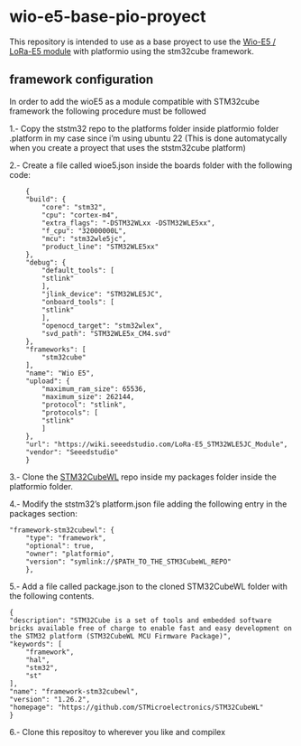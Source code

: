 # wio-e5-base-pio-proyect

This repository is intended to use as a base proyect to use the [Wio-E5 / LoRa-E5 module](https://wiki.seeedstudio.com/LoRa-E5_STM32WLE5JC_Module/) with platformio using the stm32cube 
framework.

## framework configuration

In order to add the wioE5 as a module compatible with STM32cube framework the following procedure must be followed

1.- Copy the ststm32 repo to the platforms folder inside platformio folder .platform in my case since i’m using ubuntu 22 (This is done automatycally when you create a proyect that uses the ststm32cube platform)

2.- Create a file called wioe5.json inside the boards folder with the following code:

        {
        "build": {
            "core": "stm32",
            "cpu": "cortex-m4",
            "extra_flags": "-DSTM32WLxx -DSTM32WLE5xx",
            "f_cpu": "32000000L",
            "mcu": "stm32wle5jc",
            "product_line": "STM32WLE5xx"
        },
        "debug": {
            "default_tools": [
            "stlink"
            ],
            "jlink_device": "STM32WLE5JC",
            "onboard_tools": [
            "stlink"
            ],
            "openocd_target": "stm32wlex",
            "svd_path": "STM32WLE5x_CM4.svd"
        },
        "frameworks": [
            "stm32cube"
        ],
        "name": "Wio E5",
        "upload": {
            "maximum_ram_size": 65536,
            "maximum_size": 262144,
            "protocol": "stlink",
            "protocols": [
            "stlink"
            ]
        },
        "url": "https://wiki.seeedstudio.com/LoRa-E5_STM32WLE5JC_Module",
        "vendor": "Seeedstudio"
        }

3.- Clone the [STM32CubeWL](https://github.com/STMicroelectronics/STM32CubeWL) repo inside my packages folder inside the platformio folder.


4.- Modify the ststm32’s platform.json file adding the following entry in the packages section:

    "framework-stm32cubewl": {
        "type": "framework",
        "optional": true,
        "owner": "platformio",
        "version": "symlink://$PATH_TO_THE_STM3CubeWL_REPO"
        },

5.- Add a file called package.json to the cloned STM32CubeWL folder with the following contents.

    {
    "description": "STM32Cube is a set of tools and embedded software bricks available free of charge to enable fast and easy development on the STM32 platform (STM32CubeWL MCU Firmware Package)",
    "keywords": [
        "framework",
        "hal",
        "stm32",
        "st"
    ],
    "name": "framework-stm32cubewl",
    "version": "1.26.2",
    "homepage": "https://github.com/STMicroelectronics/STM32CubeWL"
    }

6.- Clone this repositoy to wherever you like and compilex